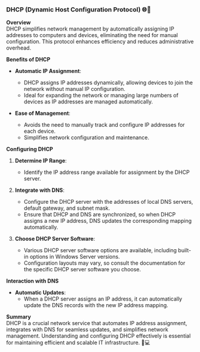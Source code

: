 ### DHCP (Dynamic Host Configuration Protocol) 🌐🔧

**Overview**  
DHCP simplifies network management by automatically assigning IP addresses to computers and devices, eliminating the need for manual configuration. This protocol enhances efficiency and reduces administrative overhead.

**Benefits of DHCP**  
- **Automatic IP Assignment**:  
  - DHCP assigns IP addresses dynamically, allowing devices to join the network without manual IP configuration.
  - Ideal for expanding the network or managing large numbers of devices as IP addresses are managed automatically.

- **Ease of Management**:  
  - Avoids the need to manually track and configure IP addresses for each device.
  - Simplifies network configuration and maintenance.

**Configuring DHCP**  
1. **Determine IP Range**:  
   - Identify the IP address range available for assignment by the DHCP server.
   
2. **Integrate with DNS**:  
   - Configure the DHCP server with the addresses of local DNS servers, default gateway, and subnet mask.
   - Ensure that DHCP and DNS are synchronized, so when DHCP assigns a new IP address, DNS updates the corresponding mapping automatically.

3. **Choose DHCP Server Software**:  
   - Various DHCP server software options are available, including built-in options in Windows Server versions.
   - Configuration layouts may vary, so consult the documentation for the specific DHCP server software you choose.

**Interaction with DNS**  
- **Automatic Updates**:  
  - When a DHCP server assigns an IP address, it can automatically update the DNS records with the new IP address mapping.

**Summary**  
DHCP is a crucial network service that automates IP address assignment, integrates with DNS for seamless updates, and simplifies network management. Understanding and configuring DHCP effectively is essential for maintaining efficient and scalable IT infrastructure. 🌟💻